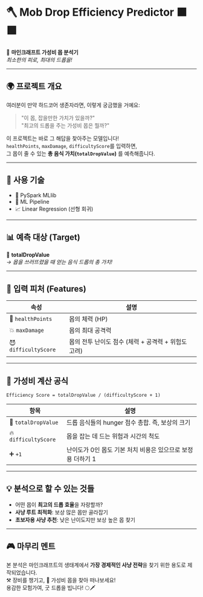 # 🪓 Mob Drop Efficiency Predictor 🟫🟩
👾 **마인크래프트 가성비 몹 분석기**  
_최소한의 피로, 최대의 드롭을!_

---

## 🌍 프로젝트 개요

여러분이 만약 하드코어 생존자라면, 이렇게 궁금했을 거예요:

> "이 몹, 잡을만한 가치가 있을까?"  
> "최고의 드롭을 주는 가성비 몹은 뭘까?"

이 프로젝트는 바로 그 해답을 찾아주는 모델입니다!  
`healthPoints`, `maxDamage`, `difficultyScore`를 입력하면,  
그 몹이 줄 수 있는 **총 음식 가치(`totalDropValue`)** 를 예측해줍니다.

---

## 🔧 사용 기술

- 🧠 PySpark MLlib
- 🔄 ML Pipeline
- 📈 Linear Regression (선형 회귀)

---

## 📊 예측 대상 (Target)

🍖 **totalDropValue**  
_→ 몹을 쓰러뜨렸을 때 얻는 음식 드롭의 총 가치!_

---

## 🧩 입력 피처 (Features)

| 속성 | 설명 |
|------|------|
| 🧡 `healthPoints` | 몹의 체력 (HP) |
| 💥 `maxDamage` | 몹의 최대 공격력 |
| 😈 `difficultyScore` | 몹의 전투 난이도 점수 (체력 + 공격력 + 위험도 고려) |

---

## 🧮 가성비 계산 공식

```
Efficiency Score = totalDropValue / (difficultyScore + 1)
```

| 항목 | 설명 |
|------|------|
| 🍖 `totalDropValue` | 드롭 음식들의 hunger 점수 총합. 즉, 보상의 크기 |
| 🔥 `difficultyScore` | 몹을 잡는 데 드는 위험과 시간의 척도 |
| ➕ `+1` | 난이도가 0인 몹도 기본 처치 비용은 있으므로 보정용 더하기 1 |

---

## 💡 분석으로 할 수 있는 것들

- 어떤 몹이 **최고의 드롭 효율**을 자랑할까?
- **사냥 루트 최적화**: 보상 많은 몹만 골라잡기
- **초보자용 사냥 추천**: 낮은 난이도지만 보상 높은 몹 찾기

---

## 🎮 마무리 멘트

본 분석은 마인크래프트의 생태계에서 **가장 경제적인 사냥 전략**을 찾기 위한 용도로 제작되었습니다.  
⚒️ 장비를 챙기고, 🎯 가성비 몹을 찾아 떠나보세요!  
용감한 모험가여, 굿 드롭을 빕니다! 🌕🗡️
